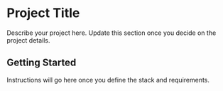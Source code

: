# Project Title

Describe your project here. Update this section once you decide on the project details.

## Getting Started

Instructions will go here once you define the stack and requirements.
